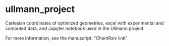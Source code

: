 # ullmann_project

Cartesian coordinates of optimized geometries, excel with experimental and computed data, and Jupyter notebook used in the Ullmann project.

For more information, see the manuscript: "ChemRxiv link"
